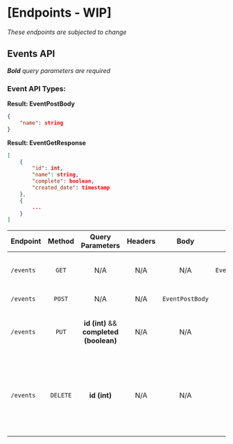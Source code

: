 # [Endpoints - WIP]
_These endpoints are subjected to change_

##  Events API
___Bold__ query parameters are required_

### Event API Types:

__Result: EventPostBody__
```JSON
{
	"name": string
}
```

__Result: EventGetResponse__
```JSON
[
	{
		"id": int,
		"name": string,
		"complete": boolean,
		"created_date": timestamp
	},
    {
    	...
    }
]
```

| Endpoint      | Method           | Query Parameters  | Headers | Body | Response | Description | Auth |
| ------------- |:-------------:| :-----:| :-----:| :----:| :-----:| :----:| :---:|
| `/events`      | `GET` | N/A | N/A | N/A | `EventGetResponse` | Returns all events `DESC` by created_date | N/A |
| `/events`      | `POST` | N/A | N/A | `EventPostBody` |  N/A  | Creates a new event | N/A |
| `/events` | `PUT`     |    __id (int)__  && __completed (boolean)__| N/A | N/A | N/A | Updates an event complete status by the event ID | N/A |
| `/events`| `DELETE` | __id (int)__ | N/A | N/A | N/A | Deletes an event by its id (this should cascade to all foreign keys associated with this ID) | N/A |